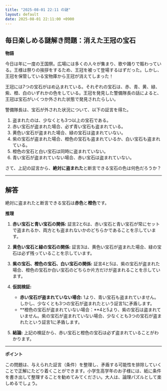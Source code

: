 ```yaml
---
title: "2025-08-01 22:11 の謎"
layout: default
date: 2025-08-01 22:11:00 +0900
---
```

## 毎日楽しめる謎解き問題：消えた王冠の宝石

**物語**

今日は年に一度の王国祭。広場には多くの人々が集まり、歌や踊りで賑わっている。王様は祭りの挨拶をするため、王冠を被って登場するはずだった。しかし、王冠を保管している宝物庫から王冠が消えてしまった！

王冠には7つの宝石がはめ込まれている。それぞれの宝石は、赤、青、黄、緑、紫、橙、白のいずれかの色をしている。王冠を発見した警備隊長の話によると、王冠は宝石がいくつか外された状態で発見されたらしい。

警備隊長は、宝石が外された状況について、以下の証言を得た。

1.  盗まれたのは、少なくとも3つ以上の宝石である。
2.  赤い宝石が盗まれた場合、必ず青い宝石も盗まれている。
3.  黄色い宝石が盗まれた場合、緑の宝石は盗まれていない。
4.  紫の宝石が盗まれた場合、橙色の宝石も盗まれているか、白い宝石も盗まれている。
5.  橙色の宝石と白い宝石は同時に盗まれていない。
6.  青い宝石が盗まれていない場合、赤い宝石は盗まれていない。

さて、上記の証言から、**絶対に盗まれた**と断言できる宝石の色は何色だろうか？

---

## 解答

絶対に盗まれたと断言できる宝石は**赤色**と**橙色**です。

**推理**

1.  **赤い宝石と青い宝石の関係:** 証言2と6は、赤い宝石と青い宝石が常にセットで盗まれるか、両方とも盗まれないかのどちらかであることを示しています。

2.  **黄色い宝石と緑の宝石の関係:** 証言3は、黄色い宝石が盗まれた場合、緑の宝石は必ず残っていることを示しています。

3.  **紫の宝石、橙色の宝石、白い宝石の関係:** 証言4と5は、紫の宝石が盗まれた場合、橙色の宝石か白い宝石のどちらか片方だけが盗まれることを示しています。

4.  **仮説検証:**
    *   **赤い宝石が盗まれていない場合:** 1より、青い宝石も盗まれていません。しかし、少なくとも3つの宝石が盗まれたという証言1に矛盾します。
    *   **橙色の宝石が盗まれていない場合：**4と5より、紫の宝石は盗まれていません。紫の宝石が盗まれていない場合、少なくとも3つの宝石が盗まれたという証言1に矛盾します。

5.  **結論:** 上記の検証から、赤い宝石と橙色の宝石は必ず盗まれていることがわかります。

---

**ポイント**

この問題は、与えられた証言（条件）を整理し、矛盾する可能性を排除していくことで正解にたどり着くことができます。小学生高学年のお子様には、紙に条件を書き出して整理することを勧めてみてください。大人は、論理パズルとして楽しめるでしょう。
